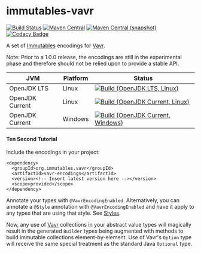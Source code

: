 immutables-vavr
===

[![Build Status](https://travis-ci.org/immutables/immutables-vavr.svg)](https://travis-ci.org/immutables/immutables-vavr)
[![Maven Central](https://img.shields.io/maven-central/v/org.immutables.vavr/vavr.png?style=flat-square)](http://search.maven.org/#search%7Cga%7C1%7Cg%3A%22org.immutables.vavr%22)
[![Maven Central (snapshot)](https://img.shields.io/nexus/s/https/oss.sonatype.org/org.immutables.vavr/vavr.svg?style=flat-square)](https://oss.sonatype.org/content/repositories/snapshots/org/immutables/vavr/)
[![Codacy Badge](https://api.codacy.com/project/badge/Grade/98691df562e44db69bcace5ee9913855)](https://www.codacy.com/app/github_79/immutables-vavr?utm_source=github.com&amp;utm_medium=referral&amp;utm_content=immutables/immutables-vavr&amp;utm_campaign=Badge_Grade)

A set of [Immutables](http://immutables.org) encodings for [Vavr](http://vavr.io).

Note: Prior to a 1.0.0 release, the encodings are still in the
experimental phase and therefore should not be relied upon to provide
a stable API.

| JVM             | Platform | Status |
|-----------------|----------|--------|
| OpenJDK LTS     | Linux    | [![Build (OpenJDK LTS, Linux)](https://img.shields.io/github/workflow/status/immutables/immutables-vavr/main-openjdk_lts-linux)](https://github.com/immutables/immutables-vavr/actions?query=workflow%3Amain-openjdk_lts-linux) |
| OpenJDK Current | Linux    | [![Build (OpenJDK Current, Linux)](https://img.shields.io/github/workflow/status/immutables/immutables-vavr/main-openjdk_current-linux)](https://github.com/immutables/immutables-vavr/actions?query=workflow%3Amain-openjdk_current-linux)
| OpenJDK Current | Windows  | [![Build (OpenJDK Current, Windows)](https://img.shields.io/github/workflow/status/immutables/immutables-vavr/main-openjdk_current-windows)](https://github.com/immutables/immutables-vavr/actions?query=workflow%3Amain-openjdk_current-windows)

#### Ten Second Tutorial

Include the encodings in your project:

```
<dependency>
  <groupId>org.immutables.vavr</groupId>
  <artifactId>vavr-encodings</artifactId>
  <version><!-- Insert latest version here --></version>
  <scope>provided</scope>
</dependency>
```

Annotate your types with `@VavrEncodingEnabled`. Alternatively,
you can annotate a `@Style` annotation with `@VavrEncodingEnabled`
and have it apply to any types that are using that style. See
[Styles](http://immutables.github.io/style.html).

Now, any use of [Vavr](http://vavr.io) collections in your
abstract value types will magically result in the generated `Builder`
types being augmented with methods to build immutable collections
element-by-element. Use of Vavr's `Option` type will receive
the same special treatment as the standard Java `Optional` type.

